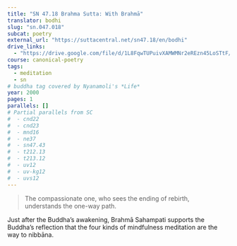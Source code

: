 ```yaml
---
title: "SN 47.18 Brahma Sutta: With Brahmā"
translator: bodhi
slug: "sn.047.018"
subcat: poetry
external_url: "https://suttacentral.net/sn47.18/en/bodhi"
drive_links:
  - "https://drive.google.com/file/d/1L8FqwTUPuivXAMWMNr2eREzn45LoSTtF/view?usp=drivesdk"
course: canonical-poetry
tags:
  - meditation
  - sn
# buddha tag covered by Nyanamoli's *Life*
year: 2000
pages: 1
parallels: []
# Partial parallels from SC
#  - cnd22
#  - cnd23
#  - mnd16
#  - ne37
#  - sn47.43
#  - t212.13
#  - t213.12
#  - uv12
#  - uv-kg12
#  - uvs12
---
```


> The compassionate one, who sees the ending of rebirth,  
understands the one-way path.

Just after the Buddha’s awakening, Brahmā Sahampati supports the Buddha’s reflection that the four kinds of mindfulness meditation are the way to nibbāna.
